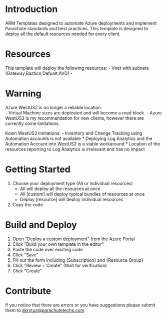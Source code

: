 # Introduction 
ARM Templates designed to automate Azure deployments and implement Parachute standards and best practices.
This template is designed to deploy all the default resources needed for every client.

# Resources
This template will deploy the following resources:
    - Vnet with subnets (Gateway,Bastion,Defualt,AVD)
    - 

# Warning
Azure WestUS2 is no longer a reliable location.  
    - Virtual Machine sizes are depleated and will become a road block.
    - Azure WestUS3 is my recommandation for new clients, however there are currently some limitations.

Kown WestUS3 limitations:
    - Inventory and Change Tracking using Automation accounts is not available 
        *  Deploying Log Analytics and the Automation Account into WestUS2 is a viable workaround
        *  Location of the resources reporting to Log Analytics is irrelevant and has no impact


# Getting Started
1.	Choose your deployment type (All or individual resources)
    - All will deploy all the resources at once
    - All [custom] will deploy typical bundles of resources at once
    - Deploy [resource] will deploy individual resources 
2.	Copy the code


# Build and Deploy
1.  Open "Deploy a custom deployment" from the Azure Portal
2.  Click "Build your own template in the editor"
3.  Paste the code over existing code
4.  Click "Save"
5.  Fill out the form including {Subscription} and {Resource Group}
6.  Click "Review + Create" (Wait for verification)
7.  Click "Create"


# Contribute
If you notice that there are errors or you have suggestions please submit them to akrytus@parachutetechs.com 

